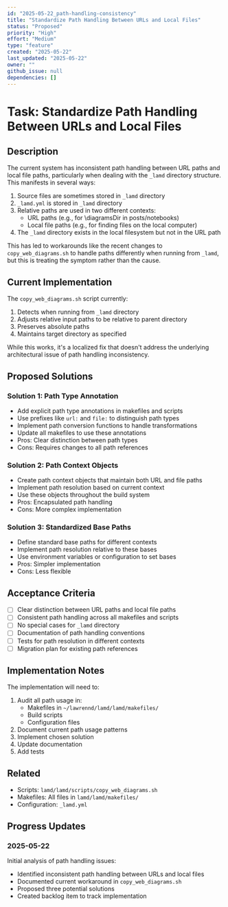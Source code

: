 ```yaml
---
id: "2025-05-22_path-handling-consistency"
title: "Standardize Path Handling Between URLs and Local Files"
status: "Proposed"
priority: "High"
effort: "Medium"
type: "feature"
created: "2025-05-22"
last_updated: "2025-05-22"
owner: ""
github_issue: null
dependencies: []
---
```


# Task: Standardize Path Handling Between URLs and Local Files

## Description

The current system has inconsistent path handling between URL paths and local file paths, particularly when dealing with the `_lamd` directory structure. This manifests in several ways:

1. Source files are sometimes stored in `_lamd` directory
2. `_lamd.yml` is stored in `_lamd` directory
3. Relative paths are used in two different contexts:
   - URL paths (e.g., for \diagramsDir in posts/notebooks)
   - Local file paths (e.g., for finding files on the local computer)
4. The `_lamd` directory exists in the local filesystem but not in the URL path

This has led to workarounds like the recent changes to `copy_web_diagrams.sh` to handle paths differently when running from `_lamd`, but this is treating the symptom rather than the cause.

## Current Implementation

The `copy_web_diagrams.sh` script currently:
1. Detects when running from `_lamd` directory
2. Adjusts relative input paths to be relative to parent directory
3. Preserves absolute paths
4. Maintains target directory as specified

While this works, it's a localized fix that doesn't address the underlying architectural issue of path handling inconsistency.

## Proposed Solutions

### Solution 1: Path Type Annotation
- Add explicit path type annotations in makefiles and scripts
- Use prefixes like `url:` and `file:` to distinguish path types
- Implement path conversion functions to handle transformations
- Update all makefiles to use these annotations
- Pros: Clear distinction between path types
- Cons: Requires changes to all path references

### Solution 2: Path Context Objects
- Create path context objects that maintain both URL and file paths
- Implement path resolution based on current context
- Use these objects throughout the build system
- Pros: Encapsulated path handling
- Cons: More complex implementation

### Solution 3: Standardized Base Paths
- Define standard base paths for different contexts
- Implement path resolution relative to these bases
- Use environment variables or configuration to set bases
- Pros: Simpler implementation
- Cons: Less flexible

## Acceptance Criteria

- [ ] Clear distinction between URL paths and local file paths
- [ ] Consistent path handling across all makefiles and scripts
- [ ] No special cases for `_lamd` directory
- [ ] Documentation of path handling conventions
- [ ] Tests for path resolution in different contexts
- [ ] Migration plan for existing path references

## Implementation Notes

The implementation will need to:

1. Audit all path usage in:
   - Makefiles in `~/lawrennd/lamd/lamd/makefiles/`
   - Build scripts
   - Configuration files
2. Document current path usage patterns
3. Implement chosen solution
4. Update documentation
5. Add tests

## Related

- Scripts: `lamd/lamd/scripts/copy_web_diagrams.sh`
- Makefiles: All files in `lamd/lamd/makefiles/`
- Configuration: `_lamd.yml`

## Progress Updates

### 2025-05-22

Initial analysis of path handling issues:
- Identified inconsistent path handling between URLs and local files
- Documented current workaround in `copy_web_diagrams.sh`
- Proposed three potential solutions
- Created backlog item to track implementation 